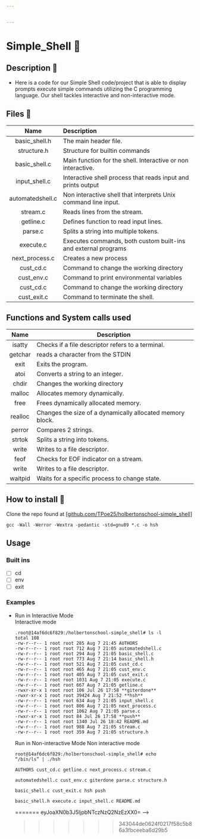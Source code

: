 ```yaml
---


---
```


<h1 id="simple_shell">Simple_Shell 🐚</h1>
<h2 id="description">Description 📃</h2>
<ul>
<li>Here is a code for our Simple Shell code/project that is able to display prompts  execute simple commands utilizing the C programming language. Our shell tackles interactive and non-interactive mode.</li>
</ul>
<h2 id="files">Files 📁</h2>

<table>
<thead>
<tr>
<th align="center">Name</th>
<th align="left">Description</th>
</tr>
</thead>
<tbody>
<tr>
<td align="center">basic_shell.h</td>
<td align="left">The main header file. </td>
</tr>
<td align="center">structure.h</td>
<td align="left">Structure for builtin commands</td>
<tr>
<td align="center">basic_shell.c</td>
<td align="left">Main function for the shell. Interactive or non interactive.</td>
</tr>
<tr>
<td align="center">input_shell.c</td>
<td align="left">Interactive shell process that reads input and prints output</td>
</tr>
<tr>
<td align="center">automatedshell.c</td>
<td align="left">Non interactive shell that interprets Unix command line input.</td>
</tr>
<tr>
<td align="center">stream.c</td>
<td align="left">Reads lines from the stream.</td>
</tr>
<tr>
<td align="center">getline.c</td>
<td align="left">Defines function to read input lines.</td>
</tr1</td>
</tr>
<td align="center">parse.c</td>
<td align="left">Splits a string into multiple tokens.</td>
<tr>
<td align="center">execute.c</td>
<td align="left">Executes commands, both custom built-ins and external programs</td>
</tr>
<tr>
<td align="center">next_process.c</td>
<td align="left">Creates a new process</td>
</tr>
<tr>
<td align="center">cust_cd.c</td>
<td align="left">Command to change the working directory</td>
</tr>
<tr>
<td align="center">cust_env.c</td>
<td align="left">Command to print environmental variables</td>
</tr>
<tr>
<td align="center">cust_cd.c</td>
<td align="left">Command to change the working directory</td>
</tr>
<tr>
<td align="center">cust_exit.c</td>
<td align="left">Command to terminate the shell.</td>
</tr>
<tr>
</tbody>
</table><h2 id="functions-and-system-calls-used">Functions and System calls used</h2>

<table>
<thead>
<tr>
<th align="center">Name</th>
<th align="center">Description</th>
</tr>
</thead>
<tbody>
<tr>
<td align="center">isatty</td>
<td align="left">Checks if a file descriptor refers to a terminal.</td>
</tr>
<tr>
<td align="center">getchar</td>
<td align="left">reads a character from the STDIN</td>
</tr>
<tr>
<td align="center">exit</td>
<td align="left">Exits the program.</td>
</tr>
<tr>
<td align="center">atoi</td>
<td align="left">Converts a string to an integer.</td>
</tr>
<tr>
<td align="center">chdir</td>
<td align="left">Changes the working directory</td>
</tr>
<tr>
<td align="center">malloc</td>
<td align="left">Allocates memory dynamically.</td>
</tr>
<tr>
<td align="center">free</td>
<td align="left">Frees dynamically allocated memory.</td>
</tr>
<tr>
<td align="center">realloc</td>
<td align="left">Changes the size of a dynamically allocated memory block.</td>
</tr>
<tr>
<td align="center">perror</td>
<td align="left">Compares 2 strings.</td>
</tr>
<tr>
<td align="center">strtok</td>
<td align="left">Splits a string into tokens. </td>
</tr>
<tr>
<td align="center">write</td>
<td align="left">Writes to a file descriptor.</td>
</tr>
<tr>
<td align="center">feof</td>
<td align="left">Checks for EOF indicator on a stream.</td>
</tr>
<tr>
<td align="center">write</td>
<td align="left">Writes to a file descriptor.</td>
</tr>
<tr>
<td align="center">waitpid</td>
<td align="left">Waits for a specific process to change state.</td>
</tr>
</tbody>
</table><h2 id="how-to-install">How to install 🔨</h2>
<p>
Clone the repo found at [<a href="http://github.com/TPoe25/holbertonschool-simple_shell">github.com/TPoe25/holbertonschool-simple_shell</a>]</p>
<pre><code>gcc -Wall -Werror -Wextra -pedantic -std=gnu89 *.c -o hsh
</code></pre>
<h2 id="usage">Usage</h2>
<h3 id="built-ins">Built ins</h3>

<tr>
</tr>

 - [ ] cd
 - [ ] env
 - [ ] exit

<h3 id="examples">Examples</h3>
<ul>
<li>
 Run in Interactive Mode</li>
Interactive mode <pre><code>.root@14af6dc6f829:/holbertonschool-simple_shell# ls -l  
total 108  
-rw-r--r-- 1 root root 285 Aug 7 21:45 AUTHORS  
-rw-r--r-- 1 root root 712 Aug 7 21:05 automatedshell.c  
-rw-r--r-- 1 root root 294 Aug 7 21:05 basic_shell.c  
-rw-r--r-- 1 root root 773 Aug 7 21:14 basic_shell.h  
-rw-r--r-- 1 root root 521 Aug 7 21:05 cust_cd.c  
-rw-r--r-- 1 root root 465 Aug 7 21:05 cust_env.c  
-rw-r--r-- 1 root root 405 Aug 7 21:05 cust_exit.c  
-rw-r--r-- 1 root root 1031 Aug 7 21:05 execute.c  
-rw-r--r-- 1 root root 667 Aug 7 21:05 getline.c  
-rwxr-xr-x 1 root root 106 Jul 26 17:58 **giterdone**  
-rwxr-xr-x 1 root root 39424 Aug 7 21:52 **hsh**  
-rw-r--r-- 1 root root 634 Aug 7 21:05 input_shell.c  
-rw-r--r-- 1 root root 806 Aug 7 21:05 next_process.c  
-rw-r--r-- 1 root root 1062 Aug 7 21:05 parse.c  
-rwxr-xr-x 1 root root 84 Jul 26 17:58 **push**  
-rw-r--r-- 1 root root 1340 Jul 26 18:42 README.md  
-rw-r--r-- 1 root root 988 Aug 7 21:05 stream.c  
-rw-r--r-- 1 root root 359 Aug 7 21:05 structure.h</code></pre>

 Run in Non-interactive Mode
 Non interactive mode <pre><code>root@14af6dc6f829:/holbertonschool-simple_shell# echo “/bin/ls” | ./hsh  
AUTHORS  cust_cd.c getline.c next_process.c stream.c  
automatedshell.c cust_env.c giterdone parse.c  structure.h  
basic_shell.c  cust_exit.c hsh  push  
basic_shell.h  execute.c input_shell.c README.md</code></pre>

<!--stackedit_data:
<<<<<<< HEAD
eyJoaXN0b3J5IjpbMTQwNDQ0MTMzNSwzODkzNjU3ODddfQ==
-->
=======
eyJoaXN0b3J5IjpbNTczNzQ2NzEzXX0=
-->
>>>>>>> 343044de0624f0217f58c5b86a3fbceeba6d29b5
<!--stackedit_data:
eyJoaXN0b3J5IjpbMTA1ODM1NDg2MiwxNDk4OTQ2MjYsMTAwMD
gzOTMyOSwxODkwNTQ0MzI1LDIwMTkxMTc4MF19
-->